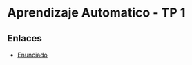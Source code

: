 # Aprendizaje Automatico - TP 1

## Enlaces

*  [Enunciado](https://github.com/mastery-tps/aa-tp1/blob/main/docs/enunciado.pdf)

